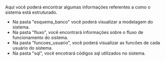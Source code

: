 Aqui você poderá encontrar algumas informações referentes a como o sistema está estruturado.

- Na pasta "esquema_banco" vocẽ poderá visualizar a modelagem do sistema.
- Na pasta "fluxo", você encontrará informações sobre o fluxo de funcionamento do sistema.
- Na pasta "funcoes_usuario", você poderá visualizar as funcões de cada usuário do sistema.
- Na pasta "sql", você encotrará códigos sql utilizados no sistema.
